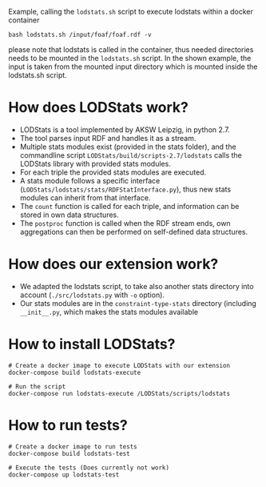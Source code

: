 

Example, calling the `lodstats.sh` script to execute lodstats within a docker container 

```
bash lodstats.sh /input/foaf/foaf.rdf -v
```

please note that lodstats is called in the container, thus needed directories needs to be mounted in the `lodstats.sh` script.
In the shown example, the input is taken from the mounted input directory which is mounted inside the lodstats.sh script.

# How does LODStats work?

* LODStats is a tool implemented by AKSW Leipzig, in python 2.7.
* The tool parses input RDF and handles it as a stream.
* Multiple stats modules exist (provided in the stats folder), and the commandline script `LODStats/build/scripts-2.7/lodstats` calls the LODStats library with provided stats modules.
* For each triple the provided stats modules are executed.
* A stats module follows a specific interface (`LODStats/lodstats/stats/RDFStatInterface.py`), thus new stats modules can inherit from that interface.
* The `count` function is called for each triple, and information can be stored in own data structures.
* The `postproc` function is called when the RDF stream ends, own aggregations can then be performed on self-defined data structures.

# How does our extension work?

* We adapted the lodstats script, to take also another stats directory into account (`./src/lodstats.py` with `-o` option).
* Our stats modules are in the `constraint-type-stats` directory (including `__init__.py`, which makes the stats modules available

# How to install LODStats?

```
# Create a docker image to execute LODStats with our extension
docker-compose build lodstats-execute

# Run the script
docker-compose run lodstats-execute /LODStats/scripts/lodstats
```

# How to run tests?

```
# Create a docker image to run tests
docker-compose build lodstats-test

# Execute the tests (Does currently not work)
docker-compose up lodstats-test
```
